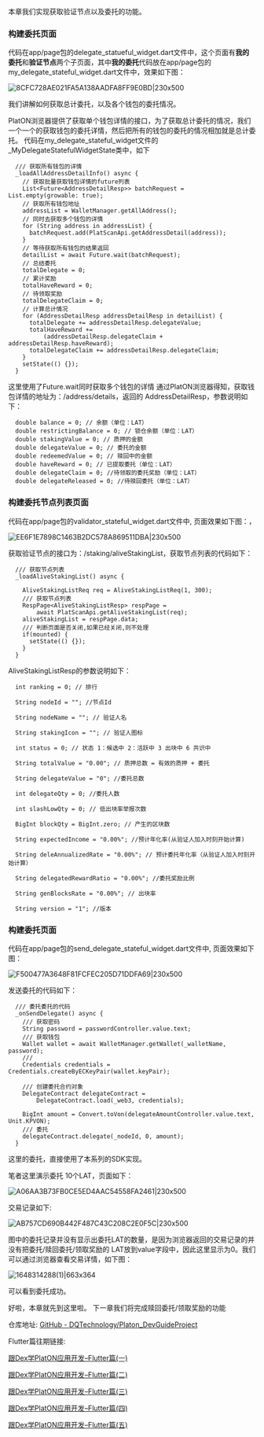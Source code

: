 本章我们实现获取验证节点以及委托的功能。

### 构建委托页面
代码在app/page包的delegate_statueful_widget.dart文件中，这个页面有**我的委托**和**验证节点**两个子页面，其中**我的委托**代码放在app/page包的my_delegate_stateful_widget.dart文件中，效果如下图：

![8CFC728AE021FA5A138AADFA8FF9E0BD|230x500](./image/1.jpeg)

我们讲解如何获取总计委托，以及各个钱包的委托情况。

PlatON浏览器提供了获取单个钱包详情的接口，为了获取总计委托的情况，我们一个一个的获取钱包的委托详情，然后把所有的钱包的委托的情况相加就是总计委托。
代码在my_delegate_stateful_widget文件的_MyDelegateStatefulWidgetState类中，如下
```
  /// 获取所有钱包的详情
  _loadAllAddressDetailInfo() async {
    // 获取批量获取钱包详情的future列表
    List<Future<AddressDetailResp>> batchRequest = List.empty(growable: true);
    // 获取所有钱包地址
    addressList = WalletManager.getAllAddress();
    // 同时去获取多个钱包的详情
    for (String address in addressList) {
      batchRequest.add(PlatScanApi.getAddressDetail(address));
    }
    // 等待获取所有钱包的结果返回
    detailList = await Future.wait(batchRequest);
    // 总结委托
    totalDelegate = 0;
    // 累计奖励
    totalHaveReward = 0;
    // 待领取奖励
    totalDelegateClaim = 0;
    // 计算总计情况
    for (AddressDetailResp addressDetailResp in detailList) {
      totalDelegate += addressDetailResp.delegateValue;
      totalHaveReward +=
          (addressDetailResp.delegateClaim + addressDetailResp.haveReward);
      totalDelegateClaim += addressDetailResp.delegateClaim;
    }
    setState(() {});
  }
```
这里使用了Future.wait同时获取多个钱包的详情
通过PlatON浏览器得知，获取钱包详情的地址为：/address/details，返回的 AddressDetailResp，参数说明如下：
```
  double balance = 0; // 余额（单位：LAT）
  double restrictingBalance = 0; // 锁仓余额（单位：LAT）
  double stakingValue = 0; // 质押的金额
  double delegateValue = 0; // 委托的金额
  double redeemedValue = 0; // 赎回中的金额
  double haveReward = 0; // 已提取委托（单位：LAT）
  double delegateClaim = 0; //待领取的委托奖励（单位：LAT）
  double delegateReleased = 0; //待赎回委托（单位：LAT）
```
### 构建委托节点列表页面
代码在app/page包的validator_stateful_widget.dart文件中, 页面效果如下图：，

![EE6F1E7898C1463B2DC578A869511DBA|230x500](./image/2.jpeg)


获取验证节点的接口为：/staking/aliveStakingList，获取节点列表的代码如下：
```
  /// 获取节点列表
  _loadAliveStakingList() async {

    AliveStakingListReq req = AliveStakingListReq(1, 300);
    /// 获取节点列表
    RespPage<AliveStakingListResp> respPage =
        await PlatScanApi.getAliveStakingList(req);
    aliveStakingList = respPage.data;
    /// 判断页面是否关闭,如果已经关闭,则不处理
    if(mounted) {
      setState(() {});
    }
  }
```
AliveStakingListResp的参数说明如下：
```
  int ranking = 0; // 排行

  String nodeId = ""; //节点Id

  String nodeName = ""; // 验证人名

  String stakingIcon = ""; // 验证人图标

  int status = 0; // 状态 1：候选中 2：活跃中 3 出块中 6 共识中

  String totalValue = "0.00"; // 质押总数 = 有效的质押 + 委托

  String delegateValue = "0"; //委托总数

  int delegateQty = 0; //委托人数

  int slashLowQty = 0; // 低出块率举报次数

  BigInt blockQty = BigInt.zero; // 产生的区块数

  String expectedIncome = "0.00%"; //预计年化率(从验证人加入时刻开始计算)

  String deleAnnualizedRate = "0.00%"; // 预计委托年化率（从验证人加入时刻开始计算）

  String delegatedRewardRatio = "0.00%"; //委托奖励比例

  String genBlocksRate = "0.00%"; // 出块率

  String version = "1"; //版本
```

### 构建委托页面

代码在app/page包的send_delegate_stateful_widget.dart文件中, 页面效果如下图：

![F500477A3648F81FCFEC205D71DDFA69|230x500](./image/3.jpeg)

发送委托的代码如下：
```
  /// 委托委托的代码
  _onSendDelegate() async {
    /// 获取密码
    String password = passwordController.value.text;
    /// 获取钱包
    Wallet wallet = await WalletManager.getWallet(_walletName, password);
    ///
    Credentials credentials = Credentials.createByECKeyPair(wallet.keyPair);

    /// 创建委托合约对象
    DelegateContract delegateContract =
        DelegateContract.load(_web3, credentials);

    BigInt amount = Convert.toVon(delegateAmountController.value.text, Unit.KPVON);
    /// 委托
    delegateContract.delegate(_nodeId, 0, amount);
  }
```
这里的委托，直接使用了本系列的SDK实现。

笔者这里演示委托 10个LAT，页面如下：

![A06AA3B73FB0CE5ED4AAC54558FA2461|230x500](./image/4.jpeg)

交易记录如下:

![AB757CD690B442F487C43C208C2E0F5C|230x500](./image/5.jpeg)

图中的委托记录并没有显示出委托LAT的数量，是因为浏览器返回的交易记录的并没有把委托/赎回委托/领取奖励的 LAT放到value字段中，因此这里显示为0。我们可以通过浏览器查看交易详情，如下图：

![1648314288(1)|663x364](./image/6.png)

可以看到委托成功。

好啦，本章就先到这里啦。 下一章我们将完成赎回委托/领取奖励的功能



仓库地址: [GitHub - DQTechnology/Platon_DevGuideProject](https://github.com/DQTechnology/Platon_DevGuideProject)


Flutter篇往期链接:


[跟Dex学PlatON应用开发–Flutter篇(一)](https://forum.latticex.foundation/t/topic/6020)

[跟Dex学PlatON应用开发–Flutter篇(二)](https://forum.latticex.foundation/t/topic/6025)

[跟Dex学PlatON应用开发–Flutter篇(三)](https://forum.latticex.foundation/t/topic/6030)

[跟Dex学PlatON应用开发–Flutter篇(四)](https://forum.latticex.foundation/t/topic/6046)

[跟Dex学PlatON应用开发–Flutter篇(五)](https://forum.latticex.foundation/t/topic/6122)